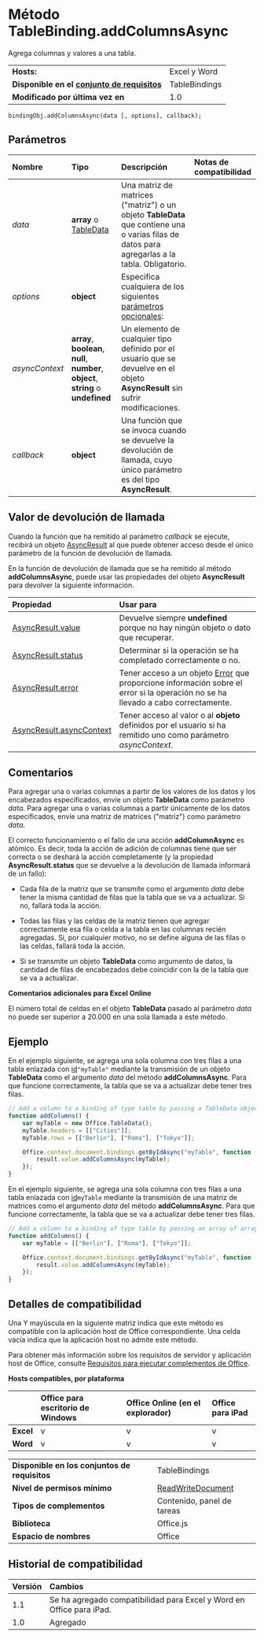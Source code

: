 
# <a name="tablebinding.addcolumnsasync-method"></a>Método TableBinding.addColumnsAsync
Agrega columnas y valores a una tabla.

|||
|:-----|:-----|
|**Hosts:**|Excel y Word|
|**Disponible en el [conjunto de requisitos](../../docs/overview/specify-office-hosts-and-api-requirements.md)**|TableBindings|
|**Modificado por última vez en**|1.0|

```
bindingObj.addColumnsAsync(data [, options], callback);
```


## <a name="parameters"></a>Parámetros



|**Nombre**|**Tipo**|**Descripción**|**Notas de compatibilidad**|
|:-----|:-----|:-----|:-----|
| _data_|**array** o [TableData](../../reference/shared/tabledata.md)|Una matriz de matrices ("matriz") o un objeto **TableData** que contiene una o varias filas de datos para agregarlas a la tabla. Obligatorio.||
| _options_|**object**|Especifica cualquiera de los siguientes [parámetros opcionales](../../docs/develop/asynchronous-programming-in-office-add-ins.md#passing-optional-parameters-to-asynchronous-methods):||
| _asyncContext_|**array**, **boolean**, **null**, **number**, **object**, **string** o **undefined**|Un elemento de cualquier tipo definido por el usuario que se devuelve en el objeto **AsyncResult** sin sufrir modificaciones.||
| _callback_|**object**|Una función que se invoca cuando se devuelve la devolución de llamada, cuyo único parámetro es del tipo **AsyncResult**.||

## <a name="callback-value"></a>Valor de devolución de llamada

Cuando la función que ha remitido al parámetro _callback_ se ejecute, recibirá un objeto [AsyncResult](../../reference/shared/asyncresult.md) al que puede obtener acceso desde el único parámetro de la función de devolución de llamada.

En la función de devolución de llamada que se ha remitido al método **addColumnsAsync**, puede usar las propiedades del objeto **AsyncResult** para devolver la siguiente información.



|**Propiedad**|**Usar para**|
|:-----|:-----|
|[AsyncResult.value](../../reference/shared/asyncresult.value.md)|Devuelve siempre **undefined** porque no hay ningún objeto o dato que recuperar.|
|[AsyncResult.status](../../reference/shared/asyncresult.status.md)|Determinar si la operación se ha completado correctamente o no.|
|[AsyncResult.error](../../reference/shared/asyncresult.error.md)|Tener acceso a un objeto [Error](../../reference/shared/error.md) que proporcione información sobre el error si la operación no se ha llevado a cabo correctamente.|
|[AsyncResult.asyncContext](../../reference/shared/asyncresult.asynccontext.md)|Tener acceso al valor o al **objeto** definidos por el usuario si ha remitido uno como parámetro _asyncContext_.|

## <a name="remarks"></a>Comentarios

Para agregar una o varias columnas a partir de los valores de los datos y los encabezados especificados, envíe un objeto **TableData** como parámetro _data_. Para agregar una o varias columnas a partir únicamente de los datos especificados, envíe una matriz de matrices ("matriz") como parámetro _data_.

El correcto funcionamiento o el fallo de una acción **addColumnAsync** es atómico. Es decir, toda la acción de adición de columnas tiene que ser correcta o se deshará la acción completamente (y la propiedad **AsyncResult.status** que se devuelve a la devolución de llamada informará de un fallo):


- Cada fila de la matriz que se transmite como el argumento _data_ debe tener la misma cantidad de filas que la tabla que se va a actualizar. Si no, fallará toda la acción.
    
- Todas las filas y las celdas de la matriz tienen que agregar correctamente esa fila o celda a la tabla en las columnas recién agregadas. Si, por cualquier motivo, no se define alguna de las filas o las celdas, fallará toda la acción.
    
- Si se transmite un objeto **TableData** como argumento de datos, la cantidad de filas de encabezados debe coincidir con la de la tabla que se va a actualizar.
    
**Comentarios adicionales para Excel Online**

El número total de celdas en el objeto **TableData** pasado al parámetro _data_ no puede ser superior a 20.000 en una sola llamada a este método.


## <a name="example"></a>Ejemplo

En el ejemplo siguiente, se agrega una sola columna con tres filas a una tabla enlazada con [id](../../reference/shared/binding.id.md)`"myTable"` mediante la transmisión de un objeto **TableData** como el argumento _data_ del método **addColumnsAsync**. Para que funcione correctamente, la tabla que se va a actualizar debe tener tres filas.


```js
// Add a column to a binding of type table by passing a TableData object.
function addColumns() {
    var myTable = new Office.TableData();
    myTable.headers = [["Cities"]];
    myTable.rows = [["Berlin"], ["Roma"], ["Tokyo"]];

    Office.context.document.bindings.getByIdAsync("myTable", function (result) {
        result.value.addColumnsAsync(myTable);
    });
}
```

En el ejemplo siguiente, se agrega una sola columna con tres filas a una tabla enlazada con [id](../../reference/shared/binding.id.md)`myTable` mediante la transmisión de una matriz de matrices como el argumento _data_ del método **addColumnsAsync**. Para que funcione correctamente, la tabla que se va a actualizar debe tener tres filas.




```js
// Add a column to a binding of type table by passing an array of arrays.
function addColumns() {
    var myTable = [["Berlin"], ["Roma"], ["Tokyo"]];

    Office.context.document.bindings.getByIdAsync("myTable", function (result) {
        result.value.addColumnsAsync(myTable);
    });
}
```


## <a name="support-details"></a>Detalles de compatibilidad


Una Y mayúscula en la siguiente matriz indica que este método es compatible con la aplicación host de Office correspondiente. Una celda vacía indica que la aplicación host no admite este método.

Para obtener más información sobre los requisitos de servidor y aplicación host de Office, consulte [Requisitos para ejecutar complementos de Office](../../docs/overview/requirements-for-running-office-add-ins.md).


**Hosts compatibles, por plataforma**


||**Office para escritorio de Windows**|**Office Online (en el explorador)**|**Office para iPad**|
|:-----|:-----|:-----|:-----|
|**Excel**|v|v|v|
|**Word**|v|v|v|

|||
|:-----|:-----|
|**Disponible en los conjuntos de requisitos**|TableBindings|
|**Nivel de permisos mínimo**|[ReadWriteDocument](../../docs/develop/requesting-permissions-for-api-use-in-content-and-task-pane-add-ins.md)|
|**Tipos de complementos**|Contenido, panel de tareas|
|**Biblioteca**|Office.js|
|**Espacio de nombres**|Office|

## <a name="support-history"></a>Historial de compatibilidad




|**Versión**|**Cambios**|
|:-----|:-----|
|1.1|Se ha agregado compatibilidad para Excel y Word en Office para iPad.|
|1.0|Agregado|
